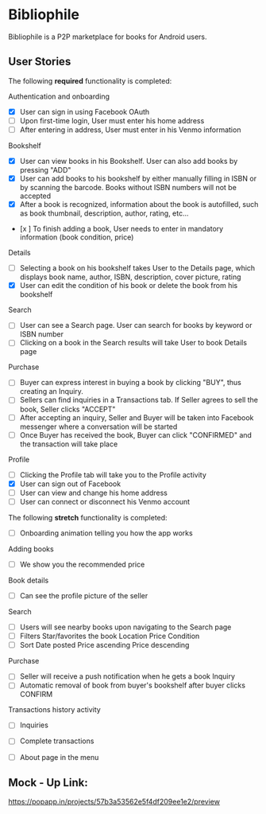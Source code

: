 # Bibliophile

Bibliophile is a P2P marketplace for books for Android users. 

## User Stories

The following **required** functionality is completed:

Authentication and onboarding
* [X]	User can sign in using Facebook OAuth
* [ ]	Upon first-time login, User must enter his home address
* [ ] After entering in address, User must enter in his Venmo information

Bookshelf
* [x] User can view books in his Bookshelf. User can also add books by pressing "ADD"
* [x] User can add books to his bookshelf by either manually filling in ISBN or by scanning the barcode. Books without ISBN numbers will not be accepted
* [x] After a book is recognized, information about the book is autofilled, such as book thumbnail, description, author, rating, etc... 
* [x ] To finish adding a book, User needs to enter in mandatory information (book condition, price)

Details
* [ ] Selecting a book on his bookshelf takes User to the Details page, which displays book name, author, ISBN, description, cover picture, rating
* [x] User can edit the condition of his book or delete the book from his bookshelf

Search
* [ ] User can see a Search page. User can search for books by keyword or ISBN number
* [ ] Clicking on a book in the Search results will take User to book Details page

Purchase
* [ ] Buyer can express interest in buying a book by clicking "BUY", thus creating an Inquiry.
* [ ] Sellers can find inquiries in a Transactions tab. If Seller agrees to sell the book, Seller clicks "ACCEPT"
* [ ] After accepting an inquiry, Seller and Buyer will be taken into Facebook messenger where a conversation will be started
* [ ] Once Buyer has received the book, Buyer can click "CONFIRMED" and the transaction will take place

Profile
* [ ] Clicking the Profile tab will take you to the Profile activity
* [X] User can sign out of Facebook
* [ ] User can view and change his home address
* [ ] User can connect or disconnect his Venmo account

The following **stretch** functionality is completed:
* [ ] Onboarding animation telling you how the app works

Adding books
* [ ] We show you the recommended price

Book details
* [ ] Can see the profile picture of the seller


Search
* [ ] Users will see nearby books upon navigating to the Search page
* [ ] Filters
			Star/favorites the book	
			Location
			Price
			Condition
* [ ] Sort
			Date posted
			Price ascending
			Price descending

Purchase
* [ ] Seller will receive a push notification when he gets a book Inquiry
* [ ] Automatic removal of book from buyer's bookshelf after buyer clicks CONFIRM

Transactions history activity
* [ ] Inquiries
* [ ] Complete transactions
	
* [ ] About page in the menu

## Mock - Up Link:
https://popapp.in/projects/57b3a53562e5f4df209ee1e2/preview
  
